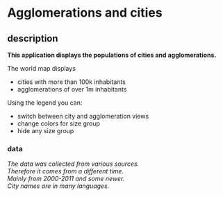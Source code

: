 # Agglomerations and cities

## description
**This application displays the populations of cities and agglomerations.**

The world map displays 
- cities with more than 100k inhabitants
- agglomerations of over 1m inhabitants

Using the legend you can:
- switch between city and agglomeration views
- change colors for size group
- hide any size group 

### data
*The data was collected from various sources.  
Therefore it comes from a different time.  
Mainly from 2000-2011 and some newer.  
City names are in many languages.*
